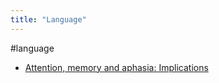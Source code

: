 ```yaml
---
title: "Language"
---
```


#language
- [Attention, memory and aphasia: Implications](cpd/aphasia/attention-memory-aphasia.md)